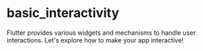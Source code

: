 # basic_interactivity
Flutter provides various widgets and mechanisms to handle user interactions. Let's explore how to make your app interactive!
